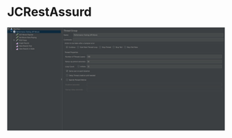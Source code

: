 # JCRestAssurd

![alt text](https://github.com/nurainisabrina133/JCRestAssurd/blob/db767559d3c04029bbed5dea6b9ccde79be4901e/screenshots/PHOTO-2023-03-18-21-11-34.jpg)

